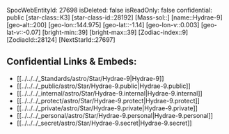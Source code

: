 ﻿---
location: [-1.14,-144.975,200]
type: Star
tags:
- astro/Star

---
SpocWebEntityId: 27698
isDeleted: false
isReadOnly: false
confidential: public
[star-class::K3]
[star-class-id::28192]
[Mass-sol::]
[name::Hydrae-9]
[geo-alt::200]
[geo-lon::144.975]
[geo-lat::-1.14]
[geo-lon-v::0.003]
[geo-lat-v::-0.07]
[bright-min::39]
[bright-max::39]
[Zodiac-index::9]
[ZodiacId::28124]
[NextStarId::27697]



## Confidential Links & Embeds: 
- [[../../../_Standards/astro/Star/Hydrae-9|Hydrae-9]] 
- [[../../../_public/astro/Star/Hydrae-9.public|Hydrae-9.public]] 
- [[../../../_internal/astro/Star/Hydrae-9.internal|Hydrae-9.internal]] 
- [[../../../_protect/astro/Star/Hydrae-9.protect|Hydrae-9.protect]] 
- [[../../../_private/astro/Star/Hydrae-9.private|Hydrae-9.private]] 
- [[../../../_personal/astro/Star/Hydrae-9.personal|Hydrae-9.personal]] 
- [[../../../_secret/astro/Star/Hydrae-9.secret|Hydrae-9.secret]]

